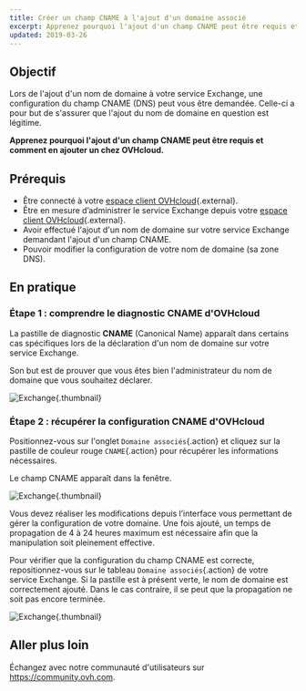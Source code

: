 ```yaml
---
title: Créer un champ CNAME à l'ajout d'un domaine associé
excerpt: Apprenez pourquoi l'ajout d'un champ CNAME peut être requis et comment en ajouter un chez OVHcloud
updated: 2019-03-26
---
```


## Objectif

Lors de l'ajout d'un nom de domaine à votre service Exchange, une configuration du champ CNAME (DNS) peut vous être demandée. Celle-ci a pour but de s'assurer que l'ajout du nom de domaine en question est légitime.

**Apprenez pourquoi l'ajout d'un champ CNAME peut être requis et comment en ajouter un chez OVHcloud.**

## Prérequis

- Être connecté à votre [espace client OVHcloud](https://ca.ovh.com/auth/?action=gotomanager&from=https://www.ovh.com/ca/fr/&ovhSubsidiary=qc){.external}.
- Être en mesure d’administrer le service Exchange depuis votre [espace client OVHcloud](https://ca.ovh.com/auth/?action=gotomanager&from=https://www.ovh.com/ca/fr/&ovhSubsidiary=qc){.external}.
- Avoir effectué l'ajout d'un nom de domaine sur votre service Exchange demandant l'ajout d'un champ CNAME.
- Pouvoir modifier la configuration de votre nom de domaine (sa zone DNS).

## En pratique

### Étape 1 : comprendre le diagnostic CNAME d'OVHcloud

La pastille de diagnostic **CNAME** (Canonical Name) apparaît dans certains cas spécifiques lors de la déclaration d'un nom de domaine sur votre service Exchange.

Son but est de prouver que vous êtes bien l'administrateur du nom de domaine que vous souhaitez déclarer.

![Exchange](cname_exchange_diagnostic.png){.thumbnail}

### Étape 2 : récupérer la configuration CNAME d'OVHcloud

Positionnez-vous sur l'onglet `Domaine associés`{.action} et cliquez sur la pastille de couleur rouge `CNAME`{.action} pour récupérer les informations nécessaires.

Le champ CNAME apparaît dans la fenêtre. 

![Exchange](cname_exchange_informations.png){.thumbnail}

Vous devez réaliser les modifications depuis l’interface vous permettant de gérer la configuration de votre domaine. Une fois ajouté, un temps de propagation de 4 à 24 heures maximum est nécessaire afin que la manipulation soit pleinement effective.

Pour vérifier que la configuration du champ CNAME est correcte, repositionnez-vous sur le tableau `Domaine associés`{.action} de votre service Exchange. Si la pastille est à présent verte, le nom de domaine est correctement ajouté. Dans le cas contraire, il se peut que la propagation ne soit pas encore terminée.

![Exchange](cname_exchange_diagnostic_green.png){.thumbnail}

## Aller plus loin

Échangez avec notre communauté d'utilisateurs sur <https://community.ovh.com>.
